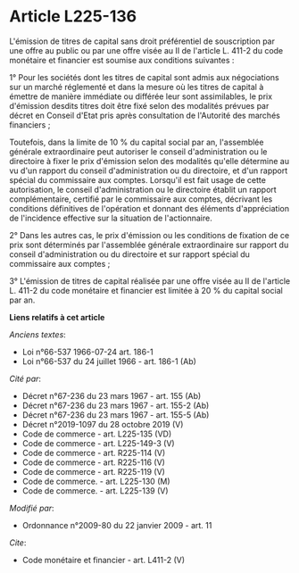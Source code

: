 # Article L225-136

L'émission de titres de capital sans droit préférentiel de souscription par une offre au public ou par une offre visée au II
de l'article L. 411-2 du code monétaire et financier est soumise aux conditions suivantes : 

1° Pour les sociétés dont les titres de capital sont admis aux négociations sur un marché réglementé et dans la mesure où les
titres de capital à émettre de manière immédiate ou différée leur sont assimilables, le prix d'émission desdits titres doit
être fixé selon des modalités prévues par décret en Conseil d'Etat pris après consultation de l'Autorité des marchés
financiers ; 

Toutefois, dans la limite de 10 % du capital social par an, l'assemblée générale extraordinaire peut autoriser le conseil
d'administration ou le directoire à fixer le prix d'émission selon des modalités qu'elle détermine au vu d'un rapport du
conseil d'administration ou du directoire, et d'un rapport spécial du commissaire aux comptes. Lorsqu'il est fait usage de
cette autorisation, le conseil d'administration ou le directoire établit un rapport complémentaire, certifié par le
commissaire aux comptes, décrivant les conditions définitives de l'opération et donnant des éléments d'appréciation de
l'incidence effective sur la situation de l'actionnaire. 

2° Dans les autres cas, le prix d'émission ou les conditions de fixation de ce prix sont déterminés par l'assemblée générale
extraordinaire sur rapport du conseil d'administration ou du directoire et sur rapport spécial du commissaire aux comptes ; 

3° L'émission de titres de capital réalisée par une offre visée au II de l'article L. 411-2 du code monétaire et financier
est limitée à 20 % du capital social par an.

**Liens relatifs à cet article**

_Anciens textes_:

  - Loi n°66-537 1966-07-24 art. 186-1
  - Loi n°66-537 du 24 juillet 1966 - art. 186-1 (Ab)

_Cité par_:

  - Décret n°67-236 du 23 mars 1967 - art. 155 (Ab)
  - Décret n°67-236 du 23 mars 1967 - art. 155-2 (Ab)
  - Décret n°67-236 du 23 mars 1967 - art. 155-5 (Ab)
  - Décret n°2019-1097 du 28 octobre 2019 (V)
  - Code de commerce - art. L225-135 (VD)
  - Code de commerce - art. L225-149-3 (V)
  - Code de commerce - art. R225-114 (V)
  - Code de commerce - art. R225-116 (V)
  - Code de commerce - art. R225-119 (V)
  - Code de commerce. - art. L225-130 (M)
  - Code de commerce. - art. L225-139 (V)

_Modifié par_:

  - Ordonnance n°2009-80 du 22 janvier 2009 - art. 11

_Cite_:

  - Code monétaire et financier - art. L411-2 (V)
